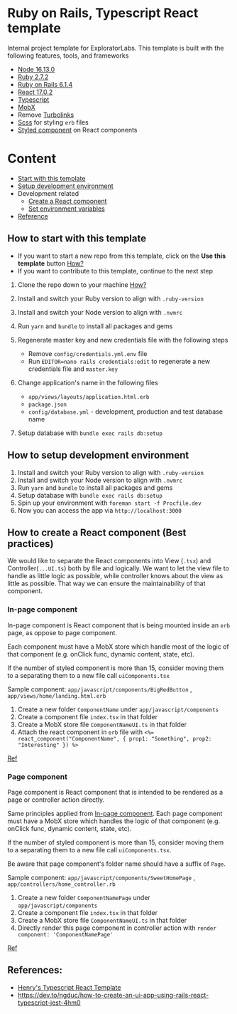 # Ruby on Rails, Typescript React template

Internal project template for ExploratorLabs.
This template is built with the following features, tools, and frameworks

- [Node 16.13.0](https://nodejs.org/en/about/)
- [Ruby 2.7.2](https://www.ruby-lang.org/en/)
- [Ruby on Rails 6.1.4](https://rubyonrails.org/)
- [React 17.0.2](https://reactjs.org/)
- [Typescript](https://www.typescriptlang.org/)
- [MobX](https://mobx.js.org/README.html)
- Remove [Turbolinks](https://github.com/turbolinks/turbolinks)
- [Scss](https://sass-lang.com/documentation/syntax) for styling `erb` files
- [Styled component](https://github.com/styled-components/styled-components) on React components

# Content

- [Start with this template](#how-to-start-with-this-template)
- [Setup development environment](#how-to-setup-development-environment)
- Development related
  - [Create a React component](#how-to-create-a-react-component-best-practices)
  - [Set environment variables](https://medium.com/cedarcode/rails-5-2-credentials-9b3324851336)
- [Reference](#references)

## How to start with this template

- If you want to start a new repo from this template, click on the **Use this template** button [How?](https://docs.github.com/en/repositories/creating-and-managing-repositories/creating-a-template-repository)
- If you want to contribute to this template, continue to the next step

1. Clone the repo down to your machine [How?](https://www.atlassian.com/git/tutorials/setting-up-a-repository/git-clone)
1. Install and switch your Ruby version to align with `.ruby-version`
1. Install and switch your Node version to align with `.nvmrc`
1. Run `yarn` and `bundle` to install all packages and gems
1. Regenerate master key and new credentials file with the following steps

   - Remove `config/credentials.yml.env` file
   - Run `EDITOR=nano rails credentials:edit` to regenerate a new credentials file and `master.key`

1. Change application's name in the following files

   - `app/views/layouts/application.html.erb`
   - `package.json`
   - `config/database.yml` - development, production and test database name

1. Setup database with `bundle exec rails db:setup`

## How to setup development environment

1. Install and switch your Ruby version to align with `.ruby-version`
1. Install and switch your Node version to align with `.nvmrc`
1. Run `yarn` and `bundle` to install all packages and gems
1. Setup database with `bundle exec rails db:setup`
1. Spin up your environment with `foreman start -f Procfile.dev`
1. Now you can access the app via `http://localhost:3000`

## How to create a React component (Best practices)

We would like to separate the React components into View (`.tsx`) and Controller(`...UI.ts`) both by file and logically. We want to let the view file to handle as little logic as possible, while controller knows about the view as little as possible. That way we can ensure the maintainability of that component.

### In-page component

In-page component is React component that is being mounted inside an `erb` page, as oppose to page component.

Each component must have a MobX store which handle most of the logic of that component (e.g. onClick func, dynamic content, state, etc).

If the number of styled component is more than 15, consider moving them to a separating them to a new file call `uiComponents.tsx`

Sample component: `app/javascript/components/BigRedButton` , `app/views/home/landing.html.erb`

1. Create a new folder `ComponentName` under `app/javascript/components`
1. Create a component file `index.tsx` in that folder
1. Create a MobX store file `ComponentNameUI.ts` in that folder
1. Attach the react component in `erb` file with `<%= react_component("ComponentName", { prop1: "Something", prop2: "Interesting" }) %>`

[Ref](https://github.com/reactjs/react-rails/blob/master/README.md#4-generate-your-first-component)

### Page component

Page component is React component that is intended to be rendered as a page or controller action directly.

Same principles applied from [In-page component](#in-page-component). Each page component must have a MobX store which handles the logic of that component (e.g. onClick func, dynamic content, state, etc).

If the number of styled component is more than 15, consider moving them to a separating them to a new file call `uiComponents.tsx`.

Be aware that page component's folder name should have a suffix of `Page`.

Sample component: `app/javascript/components/SweetHomePage` , `app/controllers/home_controller.rb`

1. Create a new folder `ComponentNamePage` under `app/javascript/components`
1. Create a component file `index.tsx` in that folder
1. Create a MobX store file `ComponentNameUI.ts` in that folder
1. Directly render this page component in controller action with `render component: 'ComponentNamePage'`

[Ref](https://github.com/reactjs/react-rails/blob/master/README.md#controller-actions)

## References:

- [Henry's Typescript React Template](https://github.com/exploratortech/Template-with-React-StyledComponents-Typescript)
- https://dev.to/ngduc/how-to-create-an-ui-app-using-rails-react-typescript-jest-4hm0
